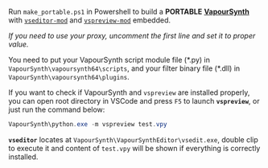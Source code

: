 Run `make_portable.ps1` in Powershell to build a **PORTABLE** [**VapourSynth**](https://github.com/vapoursynth/vapoursynth) with [`vseditor-mod`](https://github.com/YomikoR/VapourSynth-Editor) and [`vspreview-mod`](https://github.com/AkarinVS/vapoursynth-preview) embedded.

*If you need to use your proxy, uncomment the first line and set it to proper value.*

You need to put your VapourSynth script module file (\*.py) in `VapourSynth\vapoursynth64\scripts`, and your filter binary file (\*.dll) in `VapourSynth\vapoursynth64\plugins`.

If you want to check if VapourSynth and `vspreview` are installed properly, you can open root directory in VSCode and press `F5` to launch **`vspreview`**, or just run the command  below:
```powershell
VapourSynth\python.exe -m vspreview test.vpy
```

**`vseditor`** locates at `VapourSynth\VapourSynthEditor\vsedit.exe`, double clip to execute it and content of `test.vpy` will be shown if everything is correctly installed.
